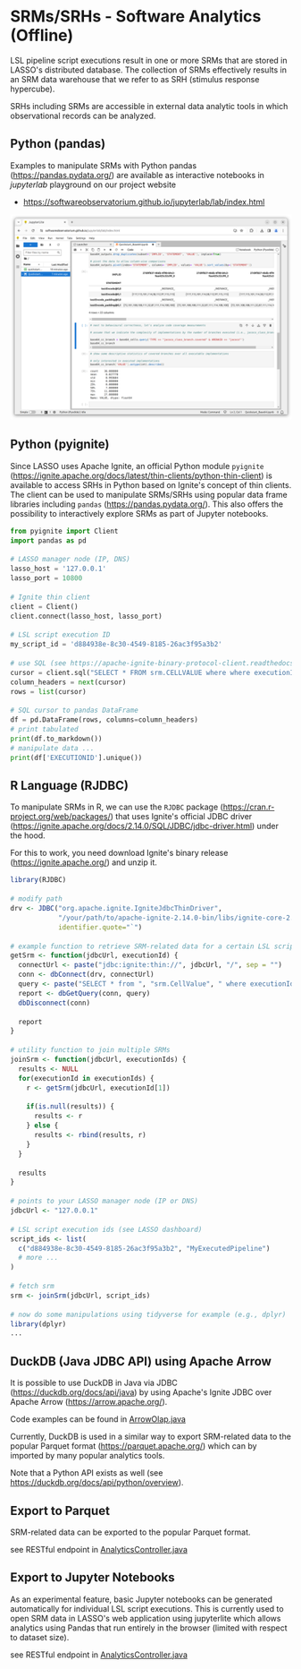 # SRMs/SRHs - Software Analytics (Offline)  

LSL pipeline script executions result in one or more SRMs that are stored in LASSO's distributed database. The collection of SRMs effectively results in an SRM data warehouse that we refer to as SRH (stimulus response hypercube).

SRHs including SRMs are accessible in external data analytic tools in which observational records can be analyzed.

## Python (pandas)

Examples to manipulate SRMs with Python pandas (https://pandas.pydata.org/) are available as interactive notebooks in _jupyterlab_ playground on our project website

* https://softwareobservatorium.github.io/jupyterlab/lab/index.html

![quickstart_jupyterlab.png](img%2Fquickstart_jupyterlab.png)

## Python (pyignite)

Since LASSO uses Apache Ignite, an official Python module `pyignite` (https://ignite.apache.org/docs/latest/thin-clients/python-thin-client) is available to access SRHs in Python based on Ignite's concept of thin clients. The client can be used to manipulate SRMs/SRHs using popular data frame libraries including `pandas` (https://pandas.pydata.org/). This also offers the possibility to interactively explore SRMs as part of Jupyter notebooks.

```python
from pyignite import Client
import pandas as pd

# LASSO manager node (IP, DNS)
lasso_host = '127.0.0.1'
lasso_port = 10800

# Ignite thin client
client = Client()
client.connect(lasso_host, lasso_port)

# LSL script execution ID
my_script_id = 'd884938e-8c30-4549-8185-26ac3f95a3b2'

# use SQL (see https://apache-ignite-binary-protocol-client.readthedocs.io/en/latest/index.html)
cursor = client.sql("SELECT * FROM srm.CELLVALUE where where executionId = ? and type != 'seq' and type != 'exseq'", query_args= [my_script_id], include_field_names=True)
column_headers = next(cursor)
rows = list(cursor)

# SQL cursor to pandas DataFrame
df = pd.DataFrame(rows, columns=column_headers)
# print tabulated
print(df.to_markdown())
# manipulate data ...
print(df['EXECUTIONID'].unique())
```


## R Language (RJDBC)

To manipulate SRMs in R, we can use the `RJDBC` package (https://cran.r-project.org/web/packages/) that uses Ignite's official JDBC driver (https://ignite.apache.org/docs/2.14.0/SQL/JDBC/jdbc-driver.html) under the hood.

For this to work, you need download Ignite's binary release (https://ignite.apache.org/) and unzip it. 

```r
library(RJDBC)

# modify path
drv <- JDBC("org.apache.ignite.IgniteJdbcThinDriver",
            "/your/path/to/apache-ignite-2.14.0-bin/libs/ignite-core-2.14.0.jar",
            identifier.quote="`")

# example function to retrieve SRM-related data for a certain LSL script execution id 
getSrm <- function(jdbcUrl, executionId) {
  connectUrl <- paste("jdbc:ignite:thin://", jdbcUrl, "/", sep = "")
  conn <- dbConnect(drv, connectUrl)
  query <- paste("SELECT * from ", "srm.CellValue", " where executionId = '", executionId, "' and type != 'seq' and type != 'exseq'", sep = "")
  report <- dbGetQuery(conn, query)
  dbDisconnect(conn)
  
  report
}

# utility function to join multiple SRMs
joinSrm <- function(jdbcUrl, executionIds) {
  results <- NULL
  for(executionId in executionIds) {
    r <- getSrm(jdbcUrl, executionId[1])
    
    if(is.null(results)) {
      results <- r
    } else {
      results <- rbind(results, r)
    }
  }
  
  results
}

# points to your LASSO manager node (IP or DNS)
jdbcUrl <- "127.0.0.1"

# LSL script execution ids (see LASSO dashboard)
script_ids <- list(
  c("d884938e-8c30-4549-8185-26ac3f95a3b2", "MyExecutedPipeline")
  # more ...
)

# fetch srm
srm <- joinSrm(jdbcUrl, script_ids)

# now do some manipulations using tidyverse for example (e.g., dplyr)
library(dplyr)
...
```

## DuckDB (Java JDBC API) using Apache Arrow

It is possible to use DuckDB in Java via JDBC (https://duckdb.org/docs/api/java) by using Apache's Ignite JDBC over Apache Arrow (https://arrow.apache.org/). 

Code examples can be found in [ArrowOlap.java](..%2Fengine%2Fsrc%2Fmain%2Fjava%2Fde%2Funi_mannheim%2Fswt%2Flasso%2Fsrm%2Folap%2FArrowOlap.java)

Currently, DuckDB is used in a similar way to export SRM-related data to the popular Parquet format (https://parquet.apache.org/) which can by imported by many popular analytics tools.

Note that a Python API exists as well (see https://duckdb.org/docs/api/python/overview).

## Export to Parquet

SRM-related data can be exported to the popular Parquet format.

see RESTful endpoint in [AnalyticsController.java](..%2Fservice%2Fsrc%2Fmain%2Fjava%2Fde%2Funi_mannheim%2Fswt%2Flasso%2Fservice%2Fcontroller%2Fanalytics%2FAnalyticsController.java)

## Export to Jupyter Notebooks

As an experimental feature, basic Jupyter notebooks can be generated automatically for individual LSL script executions. This is currently used to open SRM data in LASSO's web application using jupyterlite which allows analytics using Pandas that run entirely in the browser (limited with respect to dataset size).

see RESTful endpoint in [AnalyticsController.java](..%2Fservice%2Fsrc%2Fmain%2Fjava%2Fde%2Funi_mannheim%2Fswt%2Flasso%2Fservice%2Fcontroller%2Fanalytics%2FAnalyticsController.java)
